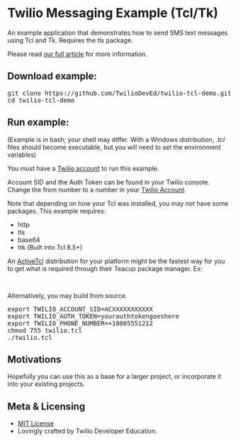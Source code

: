 # Twilio Messaging Example (Tcl/Tk)

An example application that demonstrates how to send SMS text messages using Tcl and Tk.  Requires the tls package.

Please read [our full article](https://www.twilio.com/docs/guides/send-sms-and-mms-messages-tcl-tk) for more information.

## Download example:

<pre>
git clone https://github.com/TwilioDevEd/twilio-tcl-demo.git
cd twilio-tcl-demo
</pre>

## Run example:

(Example is in bash; your shell may differ.  With a Windows distribution, _.tcl_ files should become executable, but you will need to set the environment variables)

You must have a [Twilio account](https://twilio.com) to run this example.

Account SID and the Auth Token can be found in your Twilio console.  Change the from number to a number in your [Twilio Account](https://twilio.com/console).

Note that depending on how your Tcl was installed, you may not have some packages.  This example requires:
* http
* tls
* base64
* ttk (Built into Tcl 8.5+)

An [ActiveTcl](http://www.activestate.com/activetcl) distribution for your platform might be the fastest way for you to get what is required through their Teacup package manager.  Ex:
<pre>
    
</pre>



Alternatively, you may build from source.

<pre>
export TWILIO_ACCOUNT_SID=ACXXXXXXXXXXX
export TWILIO_AUTH_TOKEN=yourauthtokengoeshere
export TWILIO_PHONE_NUMBER=+18005551212
chmod 755 twilio.tcl
./twilio.tcl
</pre>

## Motivations

Hopefully you can use this as a base for a larger project, or incorporate it into your existing projects.

## Meta & Licensing

* [MIT License](http://www.opensource.org/licenses/mit-license.html)
* Lovingly crafted by Twilio Developer Education.